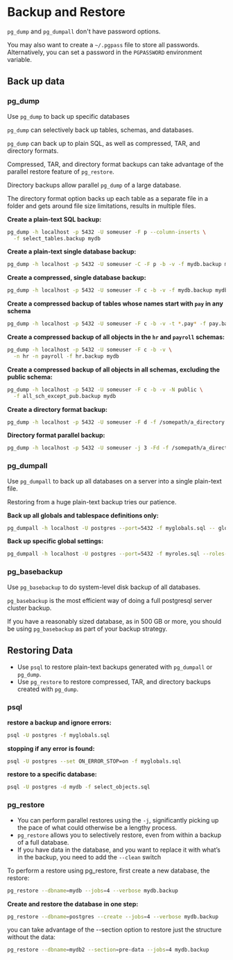 # Backup and Restore

`pg_dump` and `pg_dumpall` don't have password options.

You may also want to create a `~/.pgpass` file to store all passwords. Alternatively, you can set a password in the `PGPASSWORD` environment variable.

## Back up data

### pg_dump

Use `pg_dump` to back up specific databases

`pg_dump` can selectively back up tables, schemas, and databases.

`pg_dump` can back up to plain SQL, as well as compressed, TAR, and directory formats.

Compressed, TAR, and directory format backups can take advantage of the parallel restore feature of `pg_restore`.

Directory backups allow parallel `pg_dump` of a large database.

The directory format option backs up each table as a separate file in a folder and gets around file size limitations, results in multiple files.


**Create a plain-text SQL backup:**

```sh
pg_dump -h localhost -p 5432 -U someuser -F p --column-inserts \
  -f select_tables.backup mydb
```

**Create a plain-text single database backup:**

```sh
pg_dump -h localhost -p 5432 -U someuser -C -F p -b -v -f mydb.backup mydb
```

**Create a compressed, single database backup:**

```sh
pg_dump -h localhost -p 5432 -U someuser -F c -b -v -f mydb.backup mydb
```

**Create a compressed backup of tables whose names start with `pay` in any schema**

```sh
pg_dump -h localhost -p 5432 -U someuser -F c -b -v -t *.pay* -f pay.backup mydb
```

**Create a compressed backup of all objects in the `hr` and `payroll` schemas:**

```sh
pg_dump -h localhost -p 5432 -U someuser -F c -b -v \
  -n hr -n payroll -f hr.backup mydb
```

**Create a compressed backup of all objects in all schemas, excluding the public schema:**

```sh
pg_dump -h localhost -p 5432 -U someuser -F c -b -v -N public \
  -f all_sch_except_pub.backup mydb
```

**Create a directory format backup:**

```sh
pg_dump -h localhost -p 5432 -U someuser -F d -f /somepath/a_directory mydb
```

**Directory format parallel backup:**

```sh
pg_dump -h localhost -p 5432 -U someuser -j 3 -Fd -f /somepath/a_directory mydb
```


### pg_dumpall

Use `pg_dumpall` to back up all databases on a server into a single plain-text file.

Restoring from a huge plain-text backup tries our patience.

**Back up all globals and tablespace definitions only:**

```sh
pg_dumpall -h localhost -U postgres --port=5432 -f myglobals.sql -- globals-only
```

**Back up specific global settings:**

```sh
pg_dumpall -h localhost -U postgres --port=5432 -f myroles.sql --roles- only
```


### pg_basebackup

Use `pg_basebackup` to do system-level disk backup of all databases.

`pg_basebackup` is the most efficient way of doing a full postgresql server cluster backup.

If you have a reasonably sized database, as in 500 GB or more, you should be using `pg_basebackup` as part of your backup strategy.


## Restoring Data

- Use `psql` to restore plain-text backups generated with `pg_dumpall` or `pg_dump`.
- Use `pg_restore` to restore compressed, TAR, and directory backups created with `pg_dump`.

### psql

**restore a backup and ignore errors:**

```sh
psql -U postgres -f myglobals.sql
```

**stopping if any error is found:**

```sh
psql -U postgres --set ON_ERROR_STOP=on -f myglobals.sql
```

**restore to a specific database:**

```sh
psql -U postgres -d mydb -f select_objects.sql
```


### pg_restore

- You can perform parallel restores using the `-j`, significantly picking up the pace of what could otherwise be a lengthy process.
- `pg_restore` allows you to selectively restore, even from within a backup of a full database.
- If you have data in the database, and you want to replace it with what’s in the backup, you need to add the `--clean` switch 


To perform a restore using pg_restore, first create a new database, the restore:

```sh
pg_restore --dbname=mydb --jobs=4 --verbose mydb.backup
```

**Create and restore the database in one step:**

```sh
pg_restore --dbname=postgres --create --jobs=4 --verbose mydb.backup
```

you can take advantage of the --section option to restore just the structure without the data:

```sh
pg_restore --dbname=mydb2 --section=pre-data --jobs=4 mydb.backup
```
